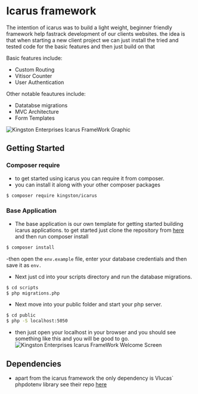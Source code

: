 # Icarus framework

The intention of icarus was to build a light weight, beginner friendly framework help fastrack development of our clients websites.
the idea is that when starting a new client project we can just install the tried and tested code for the basic features and then just build on that

Basic features include:
- Custom Routing
- Vitisor Counter
- User Authentication

Other notable feautures include:
- Datatabse migrations
- MVC Architecture
- Form Templates
 

![Kingston Enterprises Icarus FrameWork Graphic](https://user-images.githubusercontent.com/67066977/215330853-7be454cf-66ed-4db3-b106-547f7c83bb2d.jpg)

## Getting Started

### Composer require
- to get started using icarus you can require it from composer.
- you can install it along with your other composer packages

```sh
$ composer require kingston/icarus
```

### Base Application
- The base application is our own template for getting started building icarus applications. to get started 
just clone the repository from [here](https://github.com/kingston-enterprises/base-application) and then run composer install

```sh
$ composer install
```

-then open the `env.example` file, enter your database credentials and then save it as `env.`
- Next just cd into your scripts directory and run the database migrations.

```sh
$ cd scripts
$ php migrations.php
```

- Next move into your public folder and start your php server.

```sh
$ cd public
$ php -S localhost:5050
```

- then just open your localhost in your browser and you should see something like this and you will be good to go.
![Kingston Enterprises Icarus FrameWork Welcome Screen](https://user-images.githubusercontent.com/67066977/218307804-52990155-c354-4704-95f4-d87d526a7f7d.png)

## Dependencies
- apart from the icarus framework the only dependency is Vlucas` phpdotenv library see their repo [here](https://github.com/vlucas/phpdotenv)
